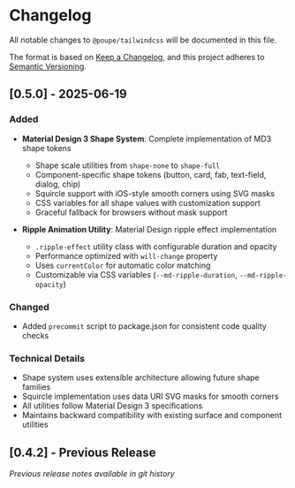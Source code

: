 # Changelog

All notable changes to `@poupe/tailwindcss` will be documented in this file.

The format is based on [Keep a Changelog](https://keepachangelog.com/en/1.0.0/),
and this project adheres to [Semantic Versioning](https://semver.org/spec/v2.0.0.html).

## [0.5.0] - 2025-06-19

### Added

- **Material Design 3 Shape System**: Complete implementation of MD3 shape tokens
  - Shape scale utilities from `shape-none` to `shape-full`
  - Component-specific shape tokens (button, card, fab, text-field, dialog, chip)
  - Squircle support with iOS-style smooth corners using SVG masks
  - CSS variables for all shape values with customization support
  - Graceful fallback for browsers without mask support

- **Ripple Animation Utility**: Material Design ripple effect implementation
  - `.ripple-effect` utility class with configurable duration and opacity
  - Performance optimized with `will-change` property
  - Uses `currentColor` for automatic color matching
  - Customizable via CSS variables (`--md-ripple-duration`, `--md-ripple-opacity`)

### Changed

- Added `precommit` script to package.json for consistent code quality checks

### Technical Details

- Shape system uses extensible architecture allowing future shape families
- Squircle implementation uses data URI SVG masks for smooth corners
- All utilities follow Material Design 3 specifications
- Maintains backward compatibility with existing surface and component utilities

## [0.4.2] - Previous Release

_Previous release notes available in git history_